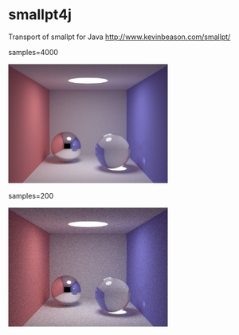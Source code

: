 # smallpt4j

Transport of smallpt for Java
http://www.kevinbeason.com/smallpt/

samples=4000

<img src="image_4000.png" width="320px" alt="samples=4000">

samples=200

<img src="image_200.png" width="320px" alt="samples=200">

